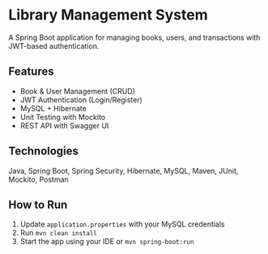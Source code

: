 # Library Management System

A Spring Boot application for managing books, users, and transactions with JWT-based authentication.

## Features
- Book & User Management (CRUD)
- JWT Authentication (Login/Register)
- MySQL + Hibernate
- Unit Testing with Mockito
- REST API with Swagger UI

## Technologies
Java, Spring Boot, Spring Security, Hibernate, MySQL, Maven, JUnit, Mockito, Postman

## How to Run
1. Update `application.properties` with your MySQL credentials
2. Run `mvn clean install`
3. Start the app using your IDE or `mvn spring-boot:run`

